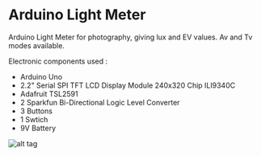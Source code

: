 # Arduino Light Meter

Arduino Light Meter for photography, giving lux and EV values.
Av and Tv modes available. 

Electronic components used :
* Arduino Uno
* 2.2" Serial SPI TFT LCD Display Module 240x320 Chip ILI9340C
* Adafruit TSL2591
* 2 Sparkfun Bi-Directional Logic Level Converter 
* 3 Buttons
* 1 Swtich 
* 9V Battery

![alt tag](http://image.noelshack.com/fichiers/2016/23/1465415971-mall.jpg)
